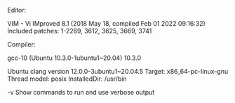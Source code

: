 Editor:

VIM - Vi IMproved 8.1 (2018 May 18, compiled Feb 01 2022 09:16:32)
Included patches: 1-2269, 3612, 3625, 3669, 3741

Compiler:

gcc-10 (Ubuntu 10.3.0-1ubuntu1~20.04) 10.3.0

Ubuntu clang version 12.0.0-3ubuntu1~20.04.5
Target: x86_64-pc-linux-gnu
Thread model: posix
InstalledDir: /usr/bin

 -v    Show commands to run and use verbose output
